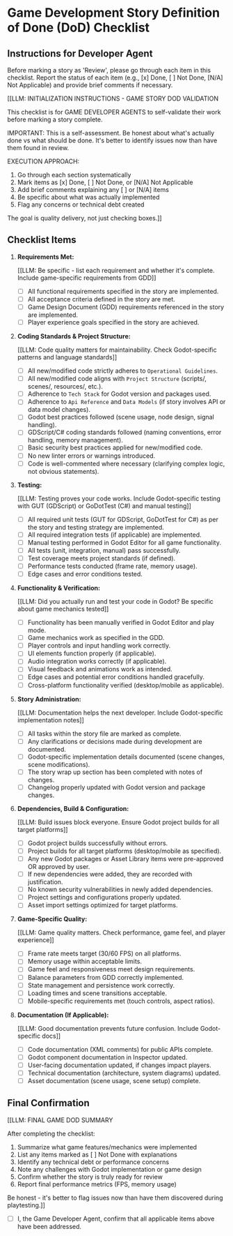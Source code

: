 # Game Development Story Definition of Done (DoD) Checklist

## Instructions for Developer Agent

Before marking a story as 'Review', please go through each item in this checklist. Report the status of each item (e.g., [x] Done, [ ] Not Done, [N/A] Not Applicable) and provide brief comments if necessary.

[[LLM: INITIALIZATION INSTRUCTIONS - GAME STORY DOD VALIDATION

This checklist is for GAME DEVELOPER AGENTS to self-validate their work before marking a story complete.

IMPORTANT: This is a self-assessment. Be honest about what's actually done vs what should be done. It's better to identify issues now than have them found in review.

EXECUTION APPROACH:

1. Go through each section systematically
2. Mark items as [x] Done, [ ] Not Done, or [N/A] Not Applicable
3. Add brief comments explaining any [ ] or [N/A] items
4. Be specific about what was actually implemented
5. Flag any concerns or technical debt created

The goal is quality delivery, not just checking boxes.]]

## Checklist Items

1. **Requirements Met:**

   [[LLM: Be specific - list each requirement and whether it's complete. Include game-specific requirements from GDD]]
   - [ ] All functional requirements specified in the story are implemented.
   - [ ] All acceptance criteria defined in the story are met.
   - [ ] Game Design Document (GDD) requirements referenced in the story are implemented.
   - [ ] Player experience goals specified in the story are achieved.

2. **Coding Standards & Project Structure:**

   [[LLM: Code quality matters for maintainability. Check Godot-specific patterns and language standards]]
   - [ ] All new/modified code strictly adheres to `Operational Guidelines`.
   - [ ] All new/modified code aligns with `Project Structure` (scripts/, scenes/, resources/, etc.).
   - [ ] Adherence to `Tech Stack` for Godot version and packages used.
   - [ ] Adherence to `Api Reference` and `Data Models` (if story involves API or data model changes).
   - [ ] Godot best practices followed (scene usage, node design, signal handling).
   - [ ] GDScript/C# coding standards followed (naming conventions, error handling, memory management).
   - [ ] Basic security best practices applied for new/modified code.
   - [ ] No new linter errors or warnings introduced.
   - [ ] Code is well-commented where necessary (clarifying complex logic, not obvious statements).

3. **Testing:**

   [[LLM: Testing proves your code works. Include Godot-specific testing with GUT (GDScript) or GoDotTest (C#) and manual testing]]
   - [ ] All required unit tests (GUT for GDScript, GoDotTest for C#) as per the story and testing strategy are implemented.
   - [ ] All required integration tests (if applicable) are implemented.
   - [ ] Manual testing performed in Godot Editor for all game functionality.
   - [ ] All tests (unit, integration, manual) pass successfully.
   - [ ] Test coverage meets project standards (if defined).
   - [ ] Performance tests conducted (frame rate, memory usage).
   - [ ] Edge cases and error conditions tested.

4. **Functionality & Verification:**

   [[LLM: Did you actually run and test your code in Godot? Be specific about game mechanics tested]]
   - [ ] Functionality has been manually verified in Godot Editor and play mode.
   - [ ] Game mechanics work as specified in the GDD.
   - [ ] Player controls and input handling work correctly.
   - [ ] UI elements function properly (if applicable).
   - [ ] Audio integration works correctly (if applicable).
   - [ ] Visual feedback and animations work as intended.
   - [ ] Edge cases and potential error conditions handled gracefully.
   - [ ] Cross-platform functionality verified (desktop/mobile as applicable).

5. **Story Administration:**

   [[LLM: Documentation helps the next developer. Include Godot-specific implementation notes]]
   - [ ] All tasks within the story file are marked as complete.
   - [ ] Any clarifications or decisions made during development are documented.
   - [ ] Godot-specific implementation details documented (scene changes, scene modifications).
   - [ ] The story wrap up section has been completed with notes of changes.
   - [ ] Changelog properly updated with Godot version and package changes.

6. **Dependencies, Build & Configuration:**

   [[LLM: Build issues block everyone. Ensure Godot project builds for all target platforms]]
   - [ ] Godot project builds successfully without errors.
   - [ ] Project builds for all target platforms (desktop/mobile as specified).
   - [ ] Any new Godot packages or Asset Library items were pre-approved OR approved by user.
   - [ ] If new dependencies were added, they are recorded with justification.
   - [ ] No known security vulnerabilities in newly added dependencies.
   - [ ] Project settings and configurations properly updated.
   - [ ] Asset import settings optimized for target platforms.

7. **Game-Specific Quality:**

   [[LLM: Game quality matters. Check performance, game feel, and player experience]]
   - [ ] Frame rate meets target (30/60 FPS) on all platforms.
   - [ ] Memory usage within acceptable limits.
   - [ ] Game feel and responsiveness meet design requirements.
   - [ ] Balance parameters from GDD correctly implemented.
   - [ ] State management and persistence work correctly.
   - [ ] Loading times and scene transitions acceptable.
   - [ ] Mobile-specific requirements met (touch controls, aspect ratios).

8. **Documentation (If Applicable):**

   [[LLM: Good documentation prevents future confusion. Include Godot-specific docs]]
   - [ ] Code documentation (XML comments) for public APIs complete.
   - [ ] Godot component documentation in Inspector updated.
   - [ ] User-facing documentation updated, if changes impact players.
   - [ ] Technical documentation (architecture, system diagrams) updated.
   - [ ] Asset documentation (scene usage, scene setup) complete.

## Final Confirmation

[[LLM: FINAL GAME DOD SUMMARY

After completing the checklist:

1. Summarize what game features/mechanics were implemented
2. List any items marked as [ ] Not Done with explanations
3. Identify any technical debt or performance concerns
4. Note any challenges with Godot implementation or game design
5. Confirm whether the story is truly ready for review
6. Report final performance metrics (FPS, memory usage)

Be honest - it's better to flag issues now than have them discovered during playtesting.]]

- [ ] I, the Game Developer Agent, confirm that all applicable items above have been addressed.
